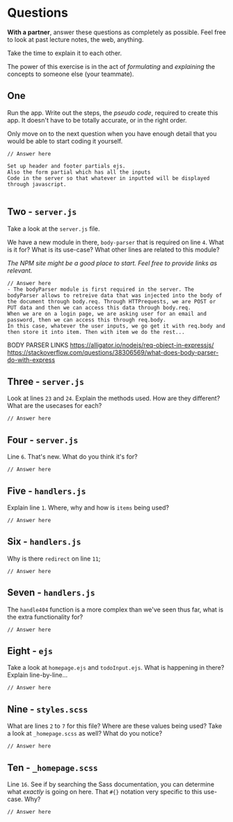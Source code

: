 # Questions

**With a partner**, answer these questions as completely as possible. Feel free to look at past lecture notes, the web, anything. 

Take the time to explain it to each other. 

The power of this exercise is in the act of _formulating_ and _explaining_ the concepts to someone else (your teammate).

## One

Run the app. Write out the steps, the _pseudo code_, required to create this app. It doesn't have to be totally accurate, or in the right order.

Only move on to the next question when you have enough detail that you would be able to start coding it yourself.

```
// Answer here

Set up header and footer partials ejs. 
Also the form partial which has all the inputs
Code in the server so that whatever in inputted will be displayed through javascript. 


```

## Two - `server.js`

Take a look at the `server.js` file.

We have a new module in there, `body-parser` that is required on line `4`. What is it for? What is its use-case? What other lines are related to this module?

_The NPM site might be a good place to start. Feel free to provide links as relevant._

```
// Answer here
- The bodyParser module is first required in the server. The bodyParser allows to retreive data that was injected into the body of the document through body.req. Through HTTPrequests, we are POST or PUT data and then we can access this data through body.req. 
When we are on a login page, we are asking user for an email and password, then we can access this through req.body. 
In this case, whatever the user inputs, we go get it with req.body and then store it into item. Then with item we do the rest...

```
BODY PARSER LINKS
https://alligator.io/nodejs/req-object-in-expressjs/
https://stackoverflow.com/questions/38306569/what-does-body-parser-do-with-express
## Three - `server.js`

Look at lines `23` and `24`. Explain the methods used. How are they different? What are the usecases for each?

```
// Answer here

```

## Four - `server.js`

Line `6`. That's new. What do you think it's for?

```
// Answer here

```

## Five - `handlers.js`

Explain line `1`. Where, why and how is `items` being used?

```
// Answer here

```

## Six - `handlers.js`

Why is there `redirect` on line `11`;

```
// Answer here

``` 

## Seven - `handlers.js`

The `handle404` function is a more complex than we've seen thus far, what is the extra functionality for?

```
// Answer here

```

## Eight - `ejs`

Take a look at `homepage.ejs` and `todoInput.ejs`. What is happening in there? Explain line-by-line...

```
// Answer here

```

## Nine - `styles.scss`

What are lines `2` to `7` for this file? Where are these values being used? Take a look at `_homepage.scss` as well? What do you notice?

```
// Answer here

```

## Ten - `_homepage.scss`

Line `16`. See if by searching the Sass documentation, you can determine what _exactly_ is going on here. That `#{}` notation very specific to this use-case. Why?

```
// Answer here

```







